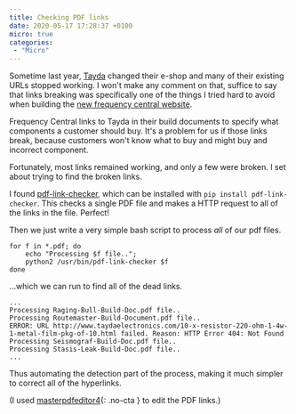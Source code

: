 ```yaml
---
title: Checking PDF links
date: 2020-05-17 17:28:37 +0100
micro: true
categories:
 - "Micro"
---
```

Sometime last year, [Tayda](https://www.taydaelectronics.com/) changed their e-shop and many of their existing URLs stopped working. I won't make any comment on that, suffice to say that links breaking was specifically one of the things I tried hard to avoid when building the [new frequency central website](/new-frequency-central-website/).

Frequency Central links to Tayda in their build documents to specify what components a customer should buy. It's a problem for us if those links break, because customers won't know what to buy and might buy and incorrect component.

Fortunately, most links remained working, and only a few were broken. I set about trying to find the broken links.

I found [pdf-link-checker](https://pypi.org/project/pdf-link-checker/), which can be installed with `pip install pdf-link-checker`. This checks a single PDF file and makes a HTTP request to all of the links in the file. Perfect!

Then we just write a very simple bash script to process *all* of our pdf files.

```
for f in *.pdf; do
    echo "Processing $f file..";
    python2 /usr/bin/pdf-link-checker $f
done
```

...which we can run to find all of the dead links.

```
...
Processing Raging-Bull-Build-Doc.pdf file..
Processing Routemaster-Build-Document.pdf file..
ERROR: URL http://www.taydaelectronics.com/10-x-resistor-220-ohm-1-4w-1-metal-film-pkg-of-10.html failed. Reason: HTTP Error 404: Not Found
Processing Seismograf-Build-Doc.pdf file..
Processing Stasis-Leak-Build-Doc.pdf file..
...
```

Thus automating the detection part of the process, making it much simpler to correct all of the hyperlinks.

(I used [masterpdfeditor4](https://aur.archlinux.org/packages/masterpdfeditor-free/){: .no-cta } to edit the PDF links.)